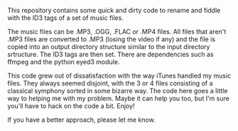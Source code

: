 This repository contains some quick and dirty code to rename and fiddle with
the ID3 tags of a set of music files.

The music files can be .MP3, .OGG, .FLAC or .MP4 files.  All files that aren't
.MP3 files are converted to .MP3 (losing the video if any) and the file is
copied into an output directory structure similar to the input directory
srtructure.  The ID3 tags are then set.  There are dependencies such as ffmpeg
and the python eyed3 module.

This code grew out of dissatisfaction with the way iTunes handled my music
files.  They always seemed disjoint, with the 3 or 4 files consisting of a
classical symphony sorted in some bizarre way.  The code here goes a little
way to helping me with my problem.  Maybe it can help you too, but I'm sure
you'll have to hack on the code a bit.  Enjoy!

If you have a better approach, please let me know.
